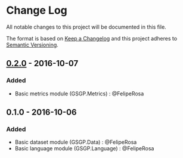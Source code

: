 # Change Log
All notable changes to this project will be documented in this file.

The format is based on [Keep a Changelog](http://keepachangelog.com/)
and this project adheres to [Semantic Versioning](http://semver.org/).

## [0.2.0] - 2016-10-07
### Added
- Basic metrics module (GSGP.Metrics) : @FelipeRosa

## 0.1.0 - 2016-10-06
### Added
- Basic dataset module (GSGP.Data) : @FelipeRosa
- Basic language module (GSGP.Language) : @FelipeRosa

[Unreleased]: https://github.com/FelipeRosa/haskell-gsgp/compare/master...develop
[0.2.0]: https://github.com/FelipeRosa/haskell-gsgp/compare/v0.1.0...v0.2.0
